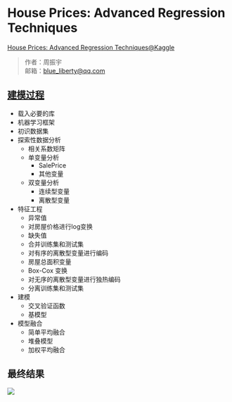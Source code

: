 # House Prices: Advanced Regression Techniques
[House Prices: Advanced Regression Techniques@Kaggle](https://www.kaggle.com/c/house-prices-advanced-regression-techniques)

> 作者：周振宇  
> 邮箱：blue_liberty@qq.com

## [建模过程](http://nbviewer.jupyter.org/github/blueliberty/Kaggle/blob/master/House%20Price/code/House%20Prices%EF%BC%9AAdvanced%20Regression%20Techniques.ipynb)
+ 载入必要的库
+ 机器学习框架
+ 初识数据集
+ 探索性数据分析
	+ 相关系数矩阵
	+ 单变量分析
		+ SalePrice
		+ 其他变量
	+ 双变量分析
		+ 连续型变量
		+ 离散型变量
+ 特征工程
	+ 异常值
	+ 对房屋价格进行log变换
	+ 缺失值
	+ 合并训练集和测试集
	+ 对有序的离散型变量进行编码
	+ 房屋总面积变量
	+ Box-Cox 变换
	+ 对无序的离散型变量进行独热编码
	+ 分离训练集和测试集
+ 建模
	+ 交叉验证函数
	+ 基模型
+ 模型融合
	+ 简单平均融合
	+ 堆叠模型
	+ 加权平均融合

## 最终结果
![](https://raw.githubusercontent.com/blueliberty/Kaggle/master/House%20Price/FinalResult.png)